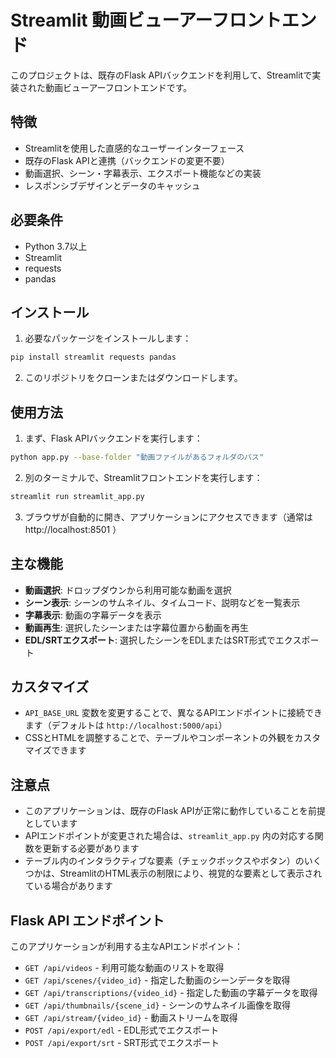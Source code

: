 # Streamlit 動画ビューアーフロントエンド

このプロジェクトは、既存のFlask APIバックエンドを利用して、Streamlitで実装された動画ビューアーフロントエンドです。

## 特徴

- Streamlitを使用した直感的なユーザーインターフェース
- 既存のFlask APIと連携（バックエンドの変更不要）
- 動画選択、シーン・字幕表示、エクスポート機能などの実装
- レスポンシブデザインとデータのキャッシュ

## 必要条件

- Python 3.7以上
- Streamlit
- requests
- pandas

## インストール

1. 必要なパッケージをインストールします：

```bash
pip install streamlit requests pandas
```

2. このリポジトリをクローンまたはダウンロードします。

## 使用方法

1. まず、Flask APIバックエンドを実行します：

```bash
python app.py --base-folder "動画ファイルがあるフォルダのパス"
```

2. 別のターミナルで、Streamlitフロントエンドを実行します：

```bash
streamlit run streamlit_app.py
```

3. ブラウザが自動的に開き、アプリケーションにアクセスできます（通常は http://localhost:8501 ）

## 主な機能

- **動画選択**: ドロップダウンから利用可能な動画を選択
- **シーン表示**: シーンのサムネイル、タイムコード、説明などを一覧表示
- **字幕表示**: 動画の字幕データを表示
- **動画再生**: 選択したシーンまたは字幕位置から動画を再生
- **EDL/SRTエクスポート**: 選択したシーンをEDLまたはSRT形式でエクスポート

## カスタマイズ

- `API_BASE_URL` 変数を変更することで、異なるAPIエンドポイントに接続できます（デフォルトは `http://localhost:5000/api`）
- CSSとHTMLを調整することで、テーブルやコンポーネントの外観をカスタマイズできます

## 注意点

- このアプリケーションは、既存のFlask APIが正常に動作していることを前提としています
- APIエンドポイントが変更された場合は、`streamlit_app.py` 内の対応する関数を更新する必要があります
- テーブル内のインタラクティブな要素（チェックボックスやボタン）のいくつかは、StreamlitのHTML表示の制限により、視覚的な要素として表示されている場合があります

## Flask API エンドポイント

このアプリケーションが利用する主なAPIエンドポイント：

- `GET /api/videos` - 利用可能な動画のリストを取得
- `GET /api/scenes/{video_id}` - 指定した動画のシーンデータを取得
- `GET /api/transcriptions/{video_id}` - 指定した動画の字幕データを取得
- `GET /api/thumbnails/{scene_id}` - シーンのサムネイル画像を取得
- `GET /api/stream/{video_id}` - 動画ストリームを取得
- `POST /api/export/edl` - EDL形式でエクスポート
- `POST /api/export/srt` - SRT形式でエクスポート 